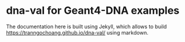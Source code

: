 # dna-val for Geant4-DNA examples

The documentation here is built using Jekyll, which allows to build https://tranngochoang.github.io/dna-val/
using markdown.

